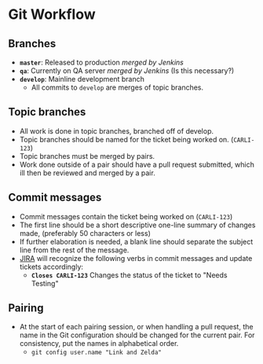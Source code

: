 # Git Workflow

## Branches

* **`master`**: Released to production *merged by Jenkins*
* **`qa`**: Currently on QA server *merged by Jenkins* (Is this necessary?)
* **`develop`**: Mainline development branch
    * All commits to `develop` are merges of topic branches.

## Topic branches

* All work is done in topic branches, branched off of develop.
* Topic branches should be named for the ticket being worked on.  (`CARLI-123`)
* Topic branches must be merged by pairs.
* Work done outside of a pair should have a pull request submitted, which ill then be reviewed and merged by a pair.

## Commit messages

* Commit messages contain the ticket being worked on (`CARLI-123`)
* The first line should be a short descriptive one-line summary of changes made, (preferably 50 characters or less)
* If further elaboration is needed, a blank line should separate the subject line from the rest of the message.
* [JIRA](https://jira.pixotech.com/browse/CARLI) will recognize the following verbs in commit messages and update tickets accordingly:
    * **`Closes CARLI-123`** Changes the status of the ticket to "Needs Testing"

## Pairing

* At the start of each pairing session, or when handling a pull request, the name in the Git configuration should be changed for the current pair.  For consistency, put the names in alphabetical order.
    * `git config user.name "Link and Zelda"`


[JIRA]: https://jira.pixotech.com/browse/CARLI
